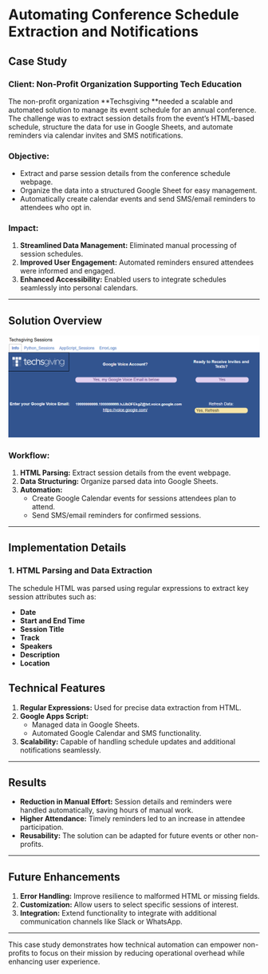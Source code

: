 # **Automating Conference Schedule Extraction and Notifications**


## **Case Study**


### **Client: Non-Profit Organization Supporting Tech Education**

The non-profit organization **Techsgiving **needed a scalable and automated solution to manage its event schedule for an annual conference. The challenge was to extract session details from the event’s HTML-based schedule, structure the data for use in Google Sheets, and automate reminders via calendar invites and SMS notifications.


### **Objective:**



* Extract and parse session details from the conference schedule webpage.
* Organize the data into a structured Google Sheet for easy management.
* Automatically create calendar events and send SMS/email reminders to attendees who opt in.


### **Impact:**



1. **Streamlined Data Management:** Eliminated manual processing of session schedules.
2. **Improved User Engagement:** Automated reminders ensured attendees were informed and engaged.
3. **Enhanced Accessibility:** Enabled users to integrate schedules seamlessly into personal calendars.


---


## **Solution Overview**
![alt text](https://github.com/TeneikaAskew/automating-web-scraping-text-calendar-notifications/blob/main/front-end.png)

### **Workflow:**



1. **HTML Parsing:** Extract session details from the event webpage.
2. **Data Structuring:** Organize parsed data into Google Sheets.
3. **Automation:**
    * Create Google Calendar events for sessions attendees plan to attend.
    * Send SMS/email reminders for confirmed sessions.


---


## **Implementation Details**


### **1. HTML Parsing and Data Extraction**

The schedule HTML was parsed using regular expressions to extract key session attributes such as:



* **Date**
* **Start and End Time**
* **Session Title**
* **Track**
* **Speakers**
* **Description**
* **Location**


## **Technical Features**



1. **Regular Expressions:** Used for precise data extraction from HTML.
2. **Google Apps Script:**
    * Managed data in Google Sheets.
    * Automated Google Calendar and SMS functionality.
3. **Scalability:** Capable of handling schedule updates and additional notifications seamlessly.


---


## **Results**



* **Reduction in Manual Effort:** Session details and reminders were handled automatically, saving hours of manual work.
* **Higher Attendance:** Timely reminders led to an increase in attendee participation.
* **Reusability:** The solution can be adapted for future events or other non-profits.


---


## **Future Enhancements**



1. **Error Handling:** Improve resilience to malformed HTML or missing fields.
2. **Customization:** Allow users to select specific sessions of interest.
3. **Integration:** Extend functionality to integrate with additional communication channels like Slack or WhatsApp.


---

This case study demonstrates how technical automation can empower non-profits to focus on their mission by reducing operational overhead while enhancing user experience.

